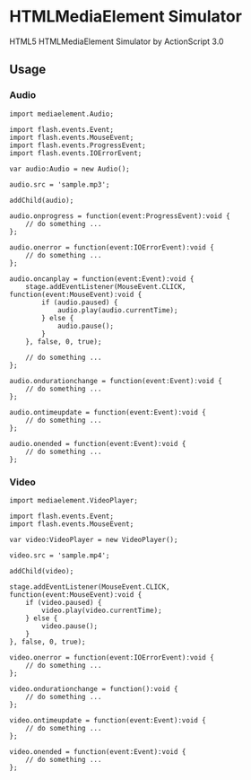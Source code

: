 HTMLMediaElement Simulator
=========
  
HTML5 HTMLMediaElement Simulator by ActionScript 3.0
  
## Usage

### Audio
  
    import mediaelement.Audio;

    import flash.events.Event;
    import flash.events.MouseEvent;
    import flash.events.ProgressEvent;
    import flash.events.IOErrorEvent;

    var audio:Audio = new Audio();

    audio.src = 'sample.mp3';

    addChild(audio);

    audio.onprogress = function(event:ProgressEvent):void {
        // do something ...
    };

    audio.onerror = function(event:IOErrorEvent):void {
        // do something ...
    };

    audio.oncanplay = function(event:Event):void {
        stage.addEventListener(MouseEvent.CLICK, function(event:MouseEvent):void {
            if (audio.paused) {
                audio.play(audio.currentTime);
            } else {
                audio.pause();
            }
        }, false, 0, true);

        // do something ...
    };

    audio.ondurationchange = function(event:Event):void {
        // do something ...
    };

    audio.ontimeupdate = function(event:Event):void {
        // do something ...
    };

    audio.onended = function(event:Event):void {
        // do something ...
    };
  
### Video
  
    import mediaelement.VideoPlayer;

    import flash.events.Event;
    import flash.events.MouseEvent;

    var video:VideoPlayer = new VideoPlayer();

    video.src = 'sample.mp4';

    addChild(video);

    stage.addEventListener(MouseEvent.CLICK, function(event:MouseEvent):void {
        if (video.paused) {
            video.play(video.currentTime);
        } else {
            video.pause();
        }
    }, false, 0, true);

    video.onerror = function(event:IOErrorEvent):void {
        // do something ...
    };

    video.ondurationchange = function():void {
        // do something ...
    };

    video.ontimeupdate = function(event:Event):void {
        // do something ...
    };

    video.onended = function(event:Event):void {
        // do something ...
    };
  
